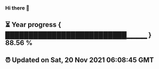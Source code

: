 ### Hi there 👋
⏳ Year progress { ██████████████████████████▁▁▁▁ } 88.56 %
---
⏰ Updated on Sat, 20 Nov 2021 06:08:45 GMT
---
